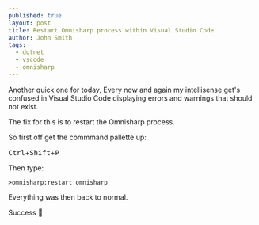 ```yaml
---
published: true
layout: post
title: Restart Omnisharp process within Visual Studio Code
author: John Smith
tags:
  - dotnet
  - vscode
  - omnisharp
---
```

Another quick one for today, Every now and again my intellisense get's confused in Visual Studio Code displaying errors and warnings that should not exist.

The fix for this is to restart the Omnisharp process.

So first off get the commmand pallette up:

<kbd>Ctrl</kbd>+<kbd>Shift</kbd>+<kbd>P</kbd>

Then type:

`>omnisharp:restart omnisharp`

Everything was then back to normal.

Success 🎉